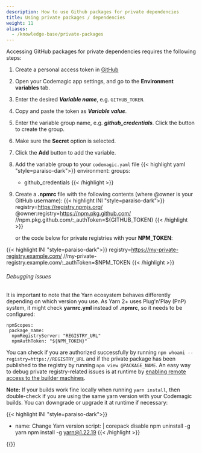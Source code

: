 ```yaml
---
description: How to use Github packages for private dependencies 
title: Using private packages / dependencies
weight: 11
aliases:
  - /knowledge-base/private-packages
---
```


Accessing GitHub packages for private dependencies requires the following steps:

1. Create a personal access token in [GitHub](https://github.com/settings/tokens)
2. Open your Codemagic app settings, and go to the **Environment variables** tab.
3. Enter the desired **_Variable name_**, e.g. `GITHUB_TOKEN`.
4. Copy and paste the token as **_Variable value_**.
5. Enter the variable group name, e.g. **_github_credentials_**. Click the button to create the group.
6. Make sure the **Secret** option is selected.
7. Click the **Add** button to add the variable.


8. Add the variable group to your `codemagic.yaml` file
{{< highlight yaml "style=paraiso-dark">}}
  environment:
    groups:
      - github_credentials
{{< /highlight >}}


9. Create a **.npmrc** file with the following contents (where @owner is your GitHub username):
{{< highlight INI "style=paraiso-dark">}}
  registry=https://registry.npmjs.org/
  @owner:registry=https://npm.pkg.github.com/
  //npm.pkg.github.com/:_authToken=${GITHUB_TOKEN}
{{< /highlight >}}

   or the code below for private registries with your **NPM_TOKEN**:

  {{< highlight INI "style=paraiso-dark">}}
    registry=https://my-private-registry.example.com/
    //my-private-registry.example.com/:_authToken=$NPM_TOKEN
  {{< /highlight >}}

###### Debugging issues

It is important to note that the Yarn ecosystem behaves differently depending on which version you use. As Yarn 2+ uses Plug'n'Play (PnP) system, it might check **yarnrc.yml** instead of **.npmrc**, so it needs to be configured:

```
npmScopes:
 package_name:
  npmRegistryServer: "REGISTRY_URL"
  npmAuthToken: "${NPM_TOKEN}"
```

You can check if you are authorized successfully by running `npm whoami --registry=https://REGISTRY_URL` and if the private package has been published to the registry by running `npm view @PACKAGE_NAME`. An easy way to debug private registry-related issues is at runtime by [enabling remote access to the builder machines](https://docs.codemagic.io/troubleshooting/accessing-builder-machine-via-ssh/).

**Note:** If your builds work fine locally when running `yarn install`, then double-check if you are using the same yarn version with your Codemagic builds. You can downgrade or upgrade it at runtime if necessary:

{{< highlight INI "style=paraiso-dark">}}
 - name: Change Yarn version
   script: |
       corepack disable
       npm uninstall -g yarn
       npm install -g yarn@1.22.19
{{< /highlight >}}

{{</notebox>}}


